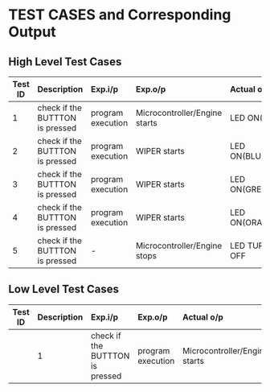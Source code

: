 # TEST CASES and Corresponding Output 
## High Level Test Cases 

| Test ID | Description | Exp.i/p | Exp.o/p | Actual o/p | STATUS |
| --------|:------------|:--------|:--------|:-----------|:-------------| 
| 1 | check if the BUTTTON is pressed | program execution | Microcontroller/Engine starts | LED ON(RED)| PASS |
| 2 | check if the BUTTTON is pressed | program execution | WIPER starts | LED ON(BLUE)| PASS |
| 3 | check if the BUTTTON is pressed | program execution | WIPER starts | LED ON(GREEN)| PASS |
| 4 | check if the BUTTTON is pressed | program execution | WIPER starts | LED ON(ORANGE)| PASS | 
| 5 | check if the BUTTTON is pressed | - | Microcontroller/Engine stops | LED TURNED OFF| PASS | 

## Low Level Test Cases 

| Test ID | Description | Exp.i/p | Exp.o/p | Actual o/p | STATUS |
| --------|:------------|:--------|:--------|:-----------|:----------
| | 1 | check if the BUTTTON is pressed | program execution | Microcontroller/Engine starts | LED ON(RED)|pass|
